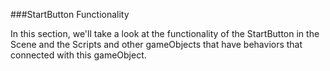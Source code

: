 ###StartButton Functionality

In this section, we'll take a look at the functionality of the StartButton in the Scene and the Scripts and other gameObjects that have behaviors that connected with this gameObject.

